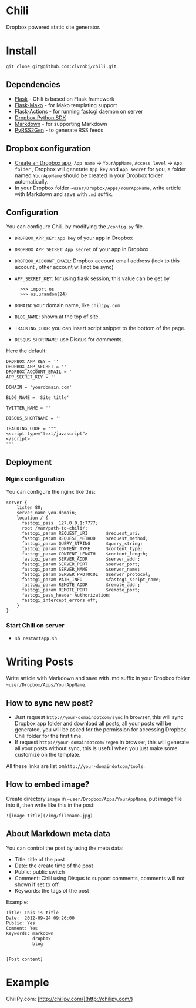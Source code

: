 Chili
=====
Dropbox powered static site generator.

# Install
`git clone git@github.com:clvrobj/chili.git`

## Dependencies
* [Flask](http://flask.pocoo.org/) - Chili is based on Flask framework
* [Flask-Mako](http://packages.python.org/Flask-Mako/) - for Mako templating support
* [Flask-Actions](http://packages.python.org/Flask-Actions/) - for running fastcgi daemon on server
* [Dropbox Python SDK](https://www.dropbox.com/developers/reference/sdk)
* [Markdown](http://pypi.python.org/pypi/Markdown) - for supporting Markdown
* [PyRSS2Gen](http://pypi.python.org/pypi/PyRSS2Gen) - to generate RSS feeds

## Dropbox configuration
* [Create an Dropbox app](https://www.dropbox.com/developers/apps), `App name` → `YourAppName`, `Access level` → `App folder` , Dropbox will generate `App key` and `App secret` for you, a folder named `YourAppName` should be created in your Dropbox folder automatically.
* In your Dropbox folder `~user/Dropbox/Apps/YourAppName`, write article with Markdown and save with `.md` suffix.

## Configuration
You can configure Chili, by modifying the `/config.py` file.

* `DROPBOX_APP_KEY`: `App key` of your app in Dropbox
* `DROPBOX_APP_SECRET`: `App secret` of your app in Dropbox
* `DROPBOX_ACCOUNT_EMAIL`: Dropbox account email address (lock to this account , other account will not be sync)
* `APP_SECRET_KEY`: for using flask session, this value can be get by

		>>> import os
		>>> os.urandom(24)

* `DOMAIN`: your domain name, like `chilipy.com`
* `BLOG_NAME`: shown at the top of site.
* `TRACKING_CODE`: you can insert script snippet to the bottom of the page.
* `DISQUS_SHORTNAME`: use Disqus for comments.

Here the default:

	DROPBOX_APP_KEY = ''
	DROPBOX_APP_SECRET = ''
	DROPBOX_ACCOUNT_EMAIL = ''
	APP_SECRET_KEY = ''
	
	DOMAIN = 'yourdomain.com'
	
	BLOG_NAME = 'Site title'

	TWITTER_NAME = ''

	DISQUS_SHORTNAME = ''

	TRACKING_CODE = """
	<script type="text/javascript">
	</script>
	"""


## Deployment
### Nginx configuration
You can configure the nginx like this:

	server {
	    listen 80;
	    server_name you-domain;
	    location / {
	      fastcgi_pass  127.0.0.1:7777;
	      root /var/path-to-chili/;
	      fastcgi_param REQUEST_URI       $request_uri;
	      fastcgi_param REQUEST_METHOD    $request_method;
	      fastcgi_param QUERY_STRING      $query_string;
	      fastcgi_param CONTENT_TYPE      $content_type;
	      fastcgi_param CONTENT_LENGTH    $content_length;
	      fastcgi_param SERVER_ADDR       $server_addr;
	      fastcgi_param SERVER_PORT       $server_port;
	      fastcgi_param SERVER_NAME       $server_name;
	      fastcgi_param SERVER_PROTOCOL   $server_protocol;
	      fastcgi_param PATH_INFO         $fastcgi_script_name;
	      fastcgi_param REMOTE_ADDR       $remote_addr;
	      fastcgi_param REMOTE_PORT       $remote_port;
	      fastcgi_pass_header Authorization;
	      fastcgi_intercept_errors off;
	    }
	}


### Start Chili on server
* `sh restartapp.sh`

# Writing Posts
Write article with Markdown and save with .md suffix in your Dropbox folder `~user/Dropbox/Apps/YourAppName`.

## How to sync new post?
* Just request `http://your-domaindotcom/sync` in browser,  this will sync Dropbox app folder and download all posts, all your posts will be generated,  you will be asked for the permission for accessing Dropbox Chili folder for the first time.
* If request `http://your-domaindotcom/regen` in browser, this will generate all your posts without sync, this is useful when you just make some customize on the template.

All these links are list on`http://your-domaindotcom/tools`.

## How to embed image?
Create directory `image` in `~user/Dropbox/Apps/YourAppName`, put image file into it, then write like this in the post:

`![image title](/img/filename.jpg)`

## About Markdown meta data
You can control the post by using the meta data:

* Title: title of the post
* Date: the create time of the post
* Public: public switch
* Comment: Chili using Disqus to support comments, comments will not shown if set to off.
* Keywords: the tags of the post

Example:

	Title: This is title
	Date:  2012-09-24 09:26:00
	Public: Yes
	Comment: Yes
	Keywords: markdown
	          dropbox
	          blog
	
	
	[Post content]

# Example
ChiliPy.com: [http://chilipy.com/](http://chilipy.com/)